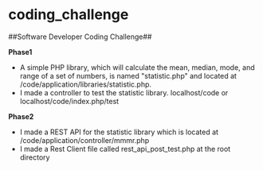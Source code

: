 coding_challenge
================

##Software Developer Coding Challenge##

**Phase1**
* A simple PHP library, which will calculate the mean, median, mode, and range of a set of numbers, is named "statistic.php" and located at /code/application/libraries/statistic.php.
* I made a controller to test the statistic library. localhost/code or localhost/code/index.php/test


**Phase2**
* I made a REST API for the statistic library which is located at /code/application/controller/mmmr.php
* I made a Rest Client file called rest_api_post_test.php at the root directory

